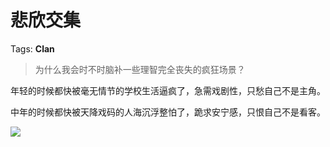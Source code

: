 # 悲欣交集

Tags: **Clan**

> 为什么我会时不时脑补一些理智完全丧失的疯狂场景？



年轻的时候都快被毫无情节的学校生活逼疯了，急需戏剧性，只愁自己不是主角。

中年的时候都快被天降戏码的人海沉浮整怕了，跪求安宁感，只恨自己不是看客。

![](https://picx.zhimg.com/50/v2-fc9acce92796151dc285080de8200e92_720w.jpg?source=2c26e567)


